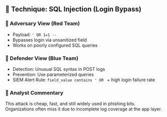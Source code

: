 ## 🧪 Technique: SQL Injection (Login Bypass)

### 🔴 Adversary View (Red Team)
- Payload: `' OR 1=1 --`
- Bypasses login via unsanitized field
- Works on poorly configured SQL queries

### 🔵 Defender View (Blue Team)
- Detection: Unusual SQL syntax in POST logs
- Prevention: Use parameterized queries
- SIEM Alert Rule: `field_value contains ' OR ` + high login failure rate

### 🧠 Analyst Commentary
This attack is cheap, fast, and still widely used in phishing kits.
Organizations often miss it due to incomplete log coverage at the app layer.
